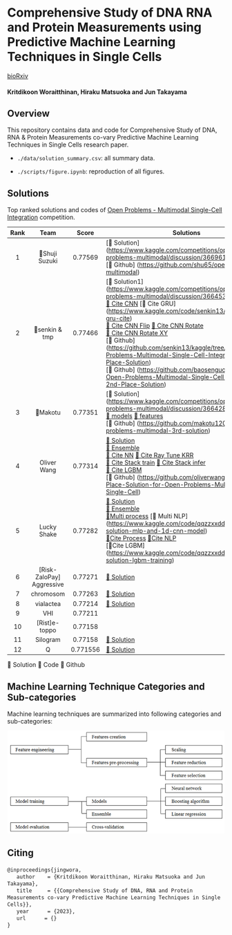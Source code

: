 # Comprehensive Study of DNA RNA and Protein Measurements using Predictive Machine Learning Techniques in Single Cells

[bioRxiv](https://submit.biorxiv.org/submission/pdf?msid=BIORXIV/2023/531157)

#### Kritdikoon Woraitthinan, Hiraku Matsuoka and Jun Takayama

## Overview

This repository contains data and code for Comprehensive Study of DNA, RNA &amp; Protein Measurements co-vary Predictive Machine Learning Techniques in Single Cells research paper.

- `./data/solution_summary.csv`: all summary data.

- `./scripts/figure.ipynb`: reproduction of all figures.

## Solutions

Top ranked solutions and codes of [Open Problems - Multimodal Single-Cell Integration](https://www.kaggle.com/competitions/open-problems-multimodal/leaderboard) competition.

| Rank |           Team            |  Score   | Solutions                                                                                                                                                                                                                                                                                                                                                                                                                                                                                                                                                                                                                                                                                                                                                                                                                                                                                                      |
| :--: | :-----------------------: | :------: | -------------------------------------------------------------------------------------------------------------------------------------------------------------------------------------------------------------------------------------------------------------------------------------------------------------------------------------------------------------------------------------------------------------------------------------------------------------------------------------------------------------------------------------------------------------------------------------------------------------------------------------------------------------------------------------------------------------------------------------------------------------------------------------------------------------------------------------------------------------------------------------------------------------- |
|  1   |      🥇Shuji Suzuki       | 0.77569  | [📘 Solution] (https://www.kaggle.com/competitions/open-problems-multimodal/discussion/366961) <br> [🔗 Github] (https://github.com/shu65/open-problems-multimodal)                                                                                                                                                                                                                                                                                                                                                                                                                                                                                                                                                                                                                                                                                                                                            |
|  2   |      🥈senkin & tmp       | 0.77466  | [📘 Solution1] (https://www.kaggle.com/competitions/open-problems-multimodal/discussion/366453) [📘 Solution2](https://www.kaggle.com/competitions/open-problems-multimodal/discussion/366476) <br> [📕 Cite CNN](https://www.kaggle.com/code/bejeweled/2nd-place-cite-2d-cnn) [📕 Cite GRU] (https://www.kaggle.com/code/senkin13/2nd-place-gru-cite) <br> [📕 Cite CNN Flip](https://www.kaggle.com/code/bejeweled/flip-2nd-place-cite-2d-cnn) [📕 Cite CNN Rotate](https://www.kaggle.com/code/bejeweled/rotate-2nd-place-cite-2d-cnn) <br> [📕 Cite CNN Rotate XY](https://www.kaggle.com/code/bejeweled/rotate-xy-2nd-place-cite-2d-cnn) <br> [🔗 Github] (https://github.com/senkin13/kaggle/tree/master/Open-Problems-Multimodal-Single-Cell-Integration-2nd-Place-Solution) <br> [🔗 Github] (https://github.com/baosenguo/Kaggle-Open-Problems-Multimodal-Single-Cell-Integration-2nd-Place-Solution) |
|  3   |         🥉Makotu          | 0.77351  | [📘 Solution] (https://www.kaggle.com/competitions/open-problems-multimodal/discussion/366428) <br> [📕 models](https://www.kaggle.com/datasets/mhyodo/open-problems-models) [📕 features](https://www.kaggle.com/datasets/mhyodo/open-problems-features) <br> [🔗 Github] (https://github.com/makotu1208/open-problems-multimodal-3rd-solution)                                                                                                                                                                                                                                                                                                                                                                                                                                                                                                                                                               |
|  4   |        Oliver Wang        | 0.77314  | [📘 Solution](https://www.kaggle.com/competitions/open-problems-multimodal/discussion/366460) <br> [📕 Ensemble](https://www.kaggle.com/code/oliverwang15/4th-solution-ensemble) <br> [📕 Cite NN](https://www.kaggle.com/code/oliverwang15/4th-solution-cite-nn) [📕 Cite Ray Tune KRR](https://www.kaggle.com/code/oliverwang15/4th-solution-ray-tune-krr) <br> [📕 Cite Stack train](https://www.kaggle.com/code/oliverwang15/4th-solution-cite-stacking-train) [📕 Cite Stack infer](https://www.kaggle.com/code/oliverwang15/4th-solution-cite-stacking-predict) <br> [📕 Cite LGBM](https://www.kaggle.com/code/oliverwang15/4th-solution-cite-multioutputlgbm) <br> [🔗 Github] (https://github.com/oliverwang15/4th-Place-Solution-for-Open-Problems-Multimodal-Single-Cell)                                                                                                                           |
|  5   |        Lucky Shake        | 0.77282  | [📘 Solution](https://www.kaggle.com/competitions/open-problems-multimodal/discussion/366409) <br> [📕 Ensemble](https://www.kaggle.com/code/qqzzxxdd/5th-solution-ensemble) <br> [📕Multi process](https://www.kaggle.com/code/qqzzxxdd/multi-5th-solution-data-preprocessing) [📕 Multi NLP] (https://www.kaggle.com/code/qqzzxxdd/multi-5th-solution-mlp-and-1d-cnn-model) <br> [📕Cite Process](https://www.kaggle.com/code/qqzzxxdd/cite-5th-solution-data-preprocessing) [📕Cite NLP](https://www.kaggle.com/code/qqzzxxdd/cite-5th-solution-mlp-training-part-1) <br> [📕Cite LGBM] (https://www.kaggle.com/code/qqzzxxdd/cite-5th-solution-lgbm-training)                                                                                                                                                                                                                                              |
|  6   | [Risk-ZaloPay] Aggressive | 0.77271  | [📘 Solution](https://www.kaggle.com/competitions/open-problems-multimodal/discussion/366417)                                                                                                                                                                                                                                                                                                                                                                                                                                                                                                                                                                                                                                                                                                                                                                                                                  |
|  7   |         chromosom         | 0.77263  | [📘 Solution](https://www.kaggle.com/competitions/open-problems-multimodal/discussion/366471)                                                                                                                                                                                                                                                                                                                                                                                                                                                                                                                                                                                                                                                                                                                                                                                                                  |
|  8   |         vialactea         | 0.77214  | [📘 Solution](https://www.kaggle.com/competitions/open-problems-multimodal/discussion/366667)                                                                                                                                                                                                                                                                                                                                                                                                                                                                                                                                                                                                                                                                                                                                                                                                                  |
|  9   |            VHI            | 0.77211  |                                                                                                                                                                                                                                                                                                                                                                                                                                                                                                                                                                                                                                                                                                                                                                                                                                                                                                                |
|  10  |       [Rist]e-toppo       | 0.77158  |                                                                                                                                                                                                                                                                                                                                                                                                                                                                                                                                                                                                                                                                                                                                                                                                                                                                                                                |
|  11  |         Silogram          | 0.77158  | [📘 Solution](https://www.kaggle.com/competitions/open-problems-multimodal/discussion/366455)                                                                                                                                                                                                                                                                                                                                                                                                                                                                                                                                                                                                                                                                                                                                                                                                                  |
|  12  |             Q             | 0.771556 | [📘 Solution](https://www.kaggle.com/competitions/open-problems-multimodal/discussion/366504)                                                                                                                                                                                                                                                                                                                                                                                                                                                                                                                                                                                                                                                                                                                                                                                                                  |

📘 Solution 📕 Code 🔗 Github

## Machine Learning Technique Categories and Sub-categories

Machine learning techniques are summarized into following categories and sub-categories:

![](https://raw.githubusercontent.com/jingwora/Comprehensive-Study-of-DNA-RNA-Protein-Measurements-co-vary-Predictive-Machine-Learning-Technique/main/img/Machine-Learning-Technique-Categories.png)

## Citing

```
@inproceedings{jingwora,
   author    = {Kritdikoon Woraitthinan, Hiraku Matsuoka and Jun Takayama},
   title     = {{Comprehensive Study of DNA, RNA and Protein Measurements co-vary Predictive Machine Learning Techniques in Single Cells}},
   year      = {2023},
   url      = {}
}
```
